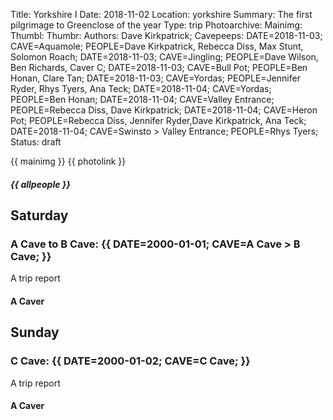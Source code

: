 Title: Yorkshire I
Date: 2018-11-02
Location: yorkshire
Summary: The first pilgrimage to Greenclose of the year
Type: trip
Photoarchive:
Mainimg: 
Thumbl: 
Thumbr: 
Authors: Dave Kirkpatrick;
Cavepeeps: DATE=2018-11-03; CAVE=Aquamole; PEOPLE=Dave Kirkpatrick, Rebecca Diss, Max Stunt, Solomon Roach;
           DATE=2018-11-03; CAVE=Jingling; PEOPLE=Dave Wilson, Ben Richards, Caver C;
           DATE=2018-11-03; CAVE=Bull Pot; PEOPLE=Ben Honan, Clare Tan;
           DATE=2018-11-03; CAVE=Yordas; PEOPLE=Jennifer Ryder, Rhys Tyers, Ana Teck;
           DATE=2018-11-04; CAVE=Yordas; PEOPLE=Ben Honan;
           DATE=2018-11-04; CAVE=Valley Entrance; PEOPLE=Rebecca Diss, Dave Kirkpatrick;
           DATE=2018-11-04; CAVE=Heron Pot; PEOPLE=Rebecca Diss, Jennifer Ryder,Dave Kirkpatrick, Ana Teck;
           DATE=2018-11-04; CAVE=Swinsto > Valley Entrance; PEOPLE=Rhys Tyers;
Status: draft

{{ mainimg }}
{{ photolink }}
##### {{ allpeople }}

## Saturday

### A Cave to B Cave: {{ DATE=2000-01-01; CAVE=A Cave > B Cave; }}

A trip report

#### A Caver

## Sunday

### C Cave: {{ DATE=2000-01-02; CAVE=C Cave; }}

A trip report

#### A Caver

